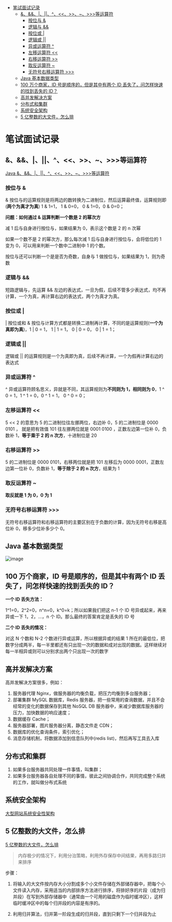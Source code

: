 <!-- TOC -->

- [笔试面试记录](#笔试面试记录)
  - [&、&&、|、||、^、<<、>>、~、>>>等运算符](#^等运算符)
    - [按位与 &](#按位与-)
    - [逻辑与 &&](#逻辑与-)
    - [按位或 |](#按位或-)
    - [逻辑或 ||](#逻辑或-)
    - [异或运算符 ^](#异或运算符-^)
    - [左移运算符 <<](#左移运算符-)
    - [右移运算符 >>](#右移运算符-)
    - [取反运算符 ~](#取反运算符-)
    - [无符号右移运算符 >>>](#无符号右移运算符-)
  - [Java 基本数据类型](#java-基本数据类型)
  - [100 万个商家，ID 号是顺序的，但是其中有两个 ID 丢失了，问怎样快速的找到丢失的 ID？](#100-万个商家id-号是顺序的但是其中有两个-id-丢失了问怎样快速的找到丢失的-id)
  - [高并发解决方案](#高并发解决方案)
  - [分布式和集群](#分布式和集群)
  - [系统安全架构](#系统安全架构)
  - [5 亿整数的大文件，怎么排](#5-亿整数的大文件怎么排)

<!-- /TOC -->

# 笔试面试记录

## &、&&、|、||、^、<<、>>、~、>>>等运算符

[Java &、&&、|、||、^、<<、>>、~、>>>等运算符](https://cloud.tencent.com/developer/article/1338265)

### 按位与 &

& 按位与的运算规则是将两边的数转换为二进制位，然后运算最终值，运算规则即(**两个为真才为真**) 1 & 1=1， 1 & 0=0， 0 & 1=0，0 & 0=0；

**问题：如何通过 & 运算判断一个数是 2 的幂次方**

减 1 后与自身进行按位与，如果结果为 0，表示这个数是 2 的 n 次幂

如果一个数不是 2 的幂次方，那么每次减 1 后与自身进行按位与，会将低位的 1 变为 0，可以用来判断一个数中二进制中 1 的个数。

按位与还可以判断一个是是否为奇数，自身与 1 做按位与，如果结果为 1，则为奇数

### 逻辑与 &&

短路逻辑与，先运算 && 左边的表达式，一旦为假，后续不管多少表达式，均不再计算，一个为真，再计算右边的表达式，两个为真才为真。

### 按位或 |

| 按位或和 & 按位与计算方式都是转换二进制再计算，不同的是运算规则(**一个为真即为真**)，1 | 0 = 1， 1 | 1 = 1， 0 | 0 = 0， 0 | 1 = 1；

### 逻辑或 ||

逻辑或 || 的运算规则是一个为真即为真，后续不再计算，一个为假再计算右边的表达式

### 异或运算符 ^

^ 异或运算符顾名思义，异就是不同，其运算规则为**不同则为 1，相同则为 0**，1 ^ 0 = 1，1 ^ 1 = 0，0 ^ 1 = 1， 0 ^ 0 = 0；

### 左移运算符 <<

5 << 2 的意思为 5 的二进制位往左挪两位，右边补 0，5 的二进制位是 0000 0101 ， 就是把有效值 101 往左挪两位就是 0001 0100 ，正数左边第一位补 0，负数补 1，**等于乘于 2 的 n 次方**，十进制位是 20

### 右移运算符 >>

5 的二进制位是 0000 0101，右移两位就是把 101 左移后为 0000 0001，正数左边第一位补 0，负数补 1，**等于除于 2 的 n 次方**，结果为 1

### 取反运算符 ~

**取反就是 1 为 0，0 为 1**

### 无符号右移运算符 >>>

无符号右移运算符和右移运算符的主要区别在于负数的计算，因为无符号右移是高位补 0，移多少位补多少个 0。

## Java 基本数据类型

![image](https://ws1.sinaimg.cn/large/d4556b75ly1g3mteb1k1kj20l00eidgb.jpg)

## 100 万个商家，ID 号是顺序的，但是其中有两个 ID 丢失了，问怎样快速的找到丢失的 ID？

**一个 ID 丢失方法：**

1^1=0，2^2=0，n^n=0，k^0=k；所以如果我们把这 n-1 个 ID 号异或起来，再来异或一下 1，2，...，n 个 ID。那么最终的答案肯定是丢失的 ID 号

**二个 ID 丢失的情况：**

对这 N 个数和 N-2 个数进行异或运算，所以根据异或的结果 1 所在的最低位，把数字分成两半，每一半里都还有只出现一次的数据和成对出现的数据。这样继续对每一半相异或则可以分别求出两个只出现一次的数字

## 高并发解决方案

高并发解决方案很多，例如：

1. 服务器代理 Nginx，做服务器的均衡负载，把压力均衡到多台服务器；
2. 部署集群 MySQL 数据库，Redis 服务器，把一些常用的查询数据，并且不会经常的变化的数据保存到其他 NoSQL DB 服务器中，来减少数据库服务器的压力，加快数据的响应速度；
3. 数据缓存 Cache；
4. 服务器部署，图片服务器分离，静态文件走 CDN；
5. 数据库的优化查询条件，索引优化；
6. 消息存储机制，将数据添加到信息队列中(redis list)，然后再写工具去入库

## 分布式和集群

1. 如果多台服务器共同处理一件事情，叫集群；
2. 如果多台服务器各自处理不同的事情，彼此之间协调合作，共同完成整个系统的工作，就叫做分布式系统

## 系统安全架构

[大型网站系统安全性架构](https://blog.csdn.net/kaikai_ing/article/details/82943717)

## 5 亿整数的大文件，怎么排

[5 亿整数的大文件，怎么排](https://mp.weixin.qq.com/s/DucaXYQo0rqeNvGAvhta-w)

> 内存极少的情况下，利用分治策略，利用外存保存中间结果，再用多路归并来排序

步骤：

1. 将输入的大文件按内存大小分割成多个小文件存储在外部储存器中，把每个小文件读入内存，采用适当的内部排序方法进行排序，将排好序的片段（成为归并段）在写到外部存储器中（通常由一个可用的磁盘作为临时缓冲区），这样临时缓冲区中的每个归并段的内容是有序的。

2. 利用归并算法，归并第一阶段生成的归并段，直到只剩下一个归并段为止
